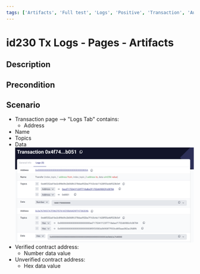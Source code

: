 ```yaml
---
tags: ['Artifacts', 'Full test', 'Logs', 'Positive', 'Transaction', 'Automated', 'Active']
---
```


# id230 Tx Logs - Pages - Artifacts

## Description


## Precondition


## Scenario
- Transaction page --\> "Logs Tab" contains:
    - Address
- Name
- Topics
- Data
  ![Screenshot](../../../../static/img/Pages/TransactionLogsPage/id230_1.png)
- Verified contract address:
    - Number data value
- Unverified contract address:
    - Hex data value
